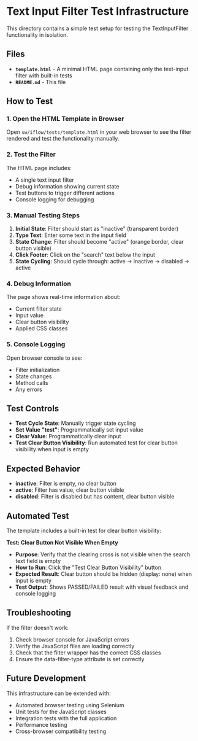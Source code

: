 # Text Input Filter Test Infrastructure

This directory contains a simple test setup for testing the TextInputFilter functionality in isolation.

## Files

- **`template.html`** - A minimal HTML page containing only the text-input filter with built-in tests
- **`README.md`** - This file

## How to Test

### 1. Open the HTML Template in Browser

Open `sw/iflow/tests/template.html` in your web browser to see the filter rendered and test the functionality manually.

### 2. Test the Filter

The HTML page includes:
- A single text input filter
- Debug information showing current state
- Test buttons to trigger different actions
- Console logging for debugging

### 3. Manual Testing Steps

1. **Initial State**: Filter should start as "inactive" (transparent border)
2. **Type Text**: Enter some text in the input field
3. **State Change**: Filter should become "active" (orange border, clear button visible)
4. **Click Footer**: Click on the "search" text below the input
5. **State Cycling**: Should cycle through: active → inactive → disabled → active

### 4. Debug Information

The page shows real-time information about:
- Current filter state
- Input value
- Clear button visibility
- Applied CSS classes

### 5. Console Logging

Open browser console to see:
- Filter initialization
- State changes
- Method calls
- Any errors

## Test Controls

- **Test Cycle State**: Manually trigger state cycling
- **Set Value "test"**: Programmatically set input value
- **Clear Value**: Programmatically clear input
- **Test Clear Button Visibility**: Run automated test for clear button visibility when input is empty

## Expected Behavior

- **inactive**: Filter is empty, no clear button
- **active**: Filter has value, clear button visible
- **disabled**: Filter is disabled but has content, clear button visible

## Automated Test

The template includes a built-in test for clear button visibility:

**Test: Clear Button Not Visible When Empty**
- **Purpose**: Verify that the clearing cross is not visible when the search text field is empty
- **How to Run**: Click the "Test Clear Button Visibility" button
- **Expected Result**: Clear button should be hidden (display: none) when input is empty
- **Test Output**: Shows PASSED/FAILED result with visual feedback and console logging

## Troubleshooting

If the filter doesn't work:
1. Check browser console for JavaScript errors
2. Verify the JavaScript files are loading correctly
3. Check that the filter wrapper has the correct CSS classes
4. Ensure the data-filter-type attribute is set correctly

## Future Development

This infrastructure can be extended with:
- Automated browser testing using Selenium
- Unit tests for the JavaScript classes
- Integration tests with the full application
- Performance testing
- Cross-browser compatibility testing
